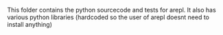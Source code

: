 This folder contains the python sourcecode and tests for arepl.
It also has various python libraries (hardcoded so the user of arepl doesnt need to install anything)